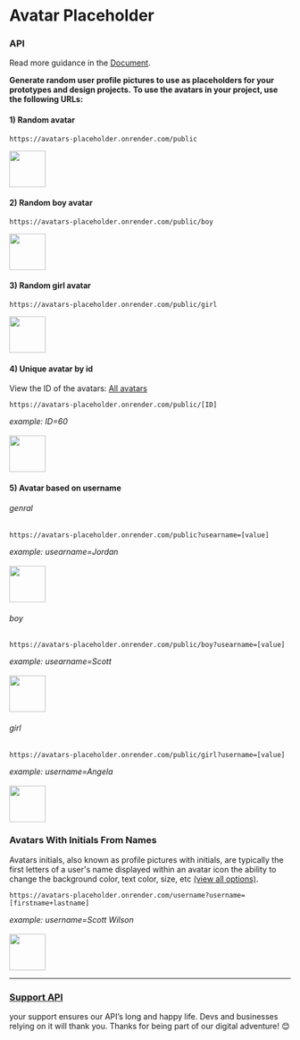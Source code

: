 # Avatar Placeholder #

### API ###
Read more guidance in the [Document](https://avatar-placeholder.iran.liara.run/).

**Generate random user profile pictures to use as placeholders for your prototypes and design projects.**
**To use the avatars in your project, use the following URLs:**

#### 1) Random avatar
```
https://avatars-placeholder.onrender.com/public
```
<img src="https://avatars-placeholder.onrender.com/public" width="65">

#### 2) Random boy avatar
```
https://avatars-placeholder.onrender.com/public/boy
```
<img src="https://avatars-placeholder.onrender.com/public/boy" width="65">

#### 3) Random girl avatar
```
https://avatars-placeholder.onrender.com/public/girl
```
<img src="https://avatars-placeholder.onrender.com/public/girl" width="65">

#### 4) Unique avatar by id
View the ID of the avatars: [All avatars](https://avatar-placeholder.iran.liara.run/avatars)
```
https://avatars-placeholder.onrender.com/public/[ID]
```
*example: ID=60*
<br>
<br>
<img src="https://avatars-placeholder.onrender.com/public/60" width="65">

#### 5) Avatar based on username
###### genral
```
https://avatars-placeholder.onrender.com/public?usearname=[value]
```
*example: usearname=Jordan*
<br>
<br>
<img src="https://avatars-placeholder.onrender.com/public?username=Jordan" width="65">

###### boy
```
https://avatars-placeholder.onrender.com/public/boy?usearname=[value]
```
*example: usearname=Scott*
<br>
<br>
<img src="https://avatars-placeholder.onrender.com/public/boy?username=Scott" width="65">

###### girl
```
https://avatars-placeholder.onrender.com/public/girl?username=[value]
```
*example: username=Angela*
<br>
<br>
<img src="https://avatars-placeholder.onrender.com/public/girl?username=Angela" width="65">

### Avatars With Initials From Names
Avatars initials, also known as profile pictures with initials, are typically the first letters of a user's name displayed within an avatar icon the ability to change the background color, text color, size, etc
[(view all options)](https://avatar-placeholder.iran.liara.run/document/name/#more-option).
```
https://avatars-placeholder.onrender.com/username?username=[firstname+lastname]
```
*example: username=Scott Wilson*
<br>
<br>
<img src="https://avatars-placeholder.onrender.com/username?username=Scott+Wilson" width="65">

<hr/>

### [Support API](https://avatar-placeholder.iran.liara.run/donate) ###
your support ensures our API’s long and happy life. Devs and businesses relying on it will thank you. Thanks for being part of our digital adventure! 😊
